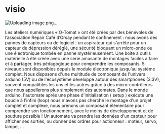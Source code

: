 # visio
![Uploading image.png…]()

Les ateliers numériques « O-Tomat » ont été créés par des bénévoles de l’association Repair Café d’Orsay pendant le confinement : nous avons des pannes de capteurs ou de logiciel : un aspirateur qui s'arrête pour un capteur de dépression déréglé, une sécurité bloquant un micro-onde ou une électronique tombée en panne mystérieusement. Une boite à outils matérielle à été créée avec une série amusante de montages faciles à faire et à partager, très pédagogique pour comprendre les composants. 5 niveaux sont disponibles depuis le module électronique jusqu’au système complet. 
Nous disposons d'une multitude de composant de l'univers arduino (5V) ou de l'écosystème développé autour des smartphones (3.3V), souvent compatibles les uns et les autres grâce à des micro-contrôleurs que nous appellerons plus simplement des automates. Dans le monde arduino, l'automate après une phase d'initialisation ( setup ) exécute une boucle à l'infini (loop) 
nous n'avons pas cherché le montage d'un projet complet et complexe, nous prenons un composant élémentaire pour comprendre son fonctionnement, avec le moins de développement et de soudure possible ! Un automate va prendre les données d'un capteur pour afficher ses sorties, ou donner des ordres pour actionneur : moteur, servo, lampe, ...
